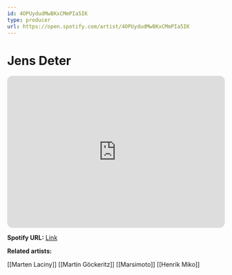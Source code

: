 ```yaml
---
id: 4OPUydudMwBKxCMmPIa5IK
type: producer
url: https://open.spotify.com/artist/4OPUydudMwBKxCMmPIa5IK
---
```

# Jens Deter

<iframe style="border-radius:12px" src="https://open.spotify.com/embed/artist/4OPUydudMwBKxCMmPIa5IK" width="100%" height="352" frameBorder="0" allowfullscreen="" allow="autoplay; clipboard-write; encrypted-media; fullscreen; picture-in-picture" loading="lazy"></iframe>

**Spotify URL:** [Link](https://open.spotify.com/artist/4OPUydudMwBKxCMmPIa5IK)

**Related artists:**

[[Marten Laciny]]
[[Martin Göckeritz]]
[[Marsimoto]]
[[Henrik Miko]]
